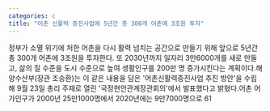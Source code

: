 ```yaml
---
categories: c
title: "어촌 신활력 증진사업에 5년간 총 300개 어촌에 3조원 투자"
---
```

정부가 소멸 위기에 처한 어촌을 다시 활력 넘치는 공간으로 만들기 위해 앞으로 5년간 총 300개 어촌에 3조원을 투자한다. 또 2030년까지 일자리 3만6000개를 새로 만들고, 삶의 질 수준을 도시 수준으로 높여 생활인구를 200만 명 증가시킨다는 계획이다.해양수산부(장관 조승환)는 이 같은 내용을 담은 &#39;어촌신활력증진사업 추진 방안&#39;을 수립해 9월 23일 총리 주재로 열린 &#39;국정현안관계장관회의&#39;에서 발표했다고 밝혔다.어촌 어가인구가 2000년 25만1000명에서 2020년에는 9만7000명으로 61